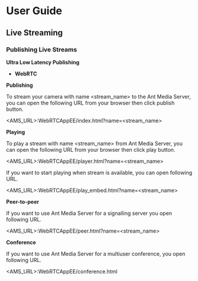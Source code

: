 # User Guide

## Live Streaming

### Publishing Live Streams

**Ultra Low Latency Publishing**

* **WebRTC**

**Publishing**

To stream your camera with name <stream_name> to the Ant Media Server, you can open the following URL from your browser then click publish button.

<AMS_URL>:WebRTCAppEE/index.html?name=<stream_name>

**Playing**

To play a stream with name <stream_name> from Ant Media Server, you can open the following URL from your browser then click play button.

<AMS_URL>:WebRTCAppEE/player.html?name=<stream_name>

If you want to start playing when stream is available, you can open following URL.

<AMS_URL>:WebRTCAppEE/play_embed.html?name=<stream_name>

**Peer-to-peer**

If you want to use Ant Media Server for a signalling server you open following URL.

<AMS_URL>:WebRTCAppEE/peer.html?name=<stream_name>

**Conference**

If you want to use Ant Media Server for a multiuser conference, you open following URL.

<AMS_URL>:WebRTCAppEE/conference.html